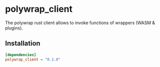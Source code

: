 # polywrap_client

The polywrap rust client allows to invoke functions of wrappers (WASM & plugins).

## Installation

```toml
[dependencies]
polywrap_client = "0.1.0"
```